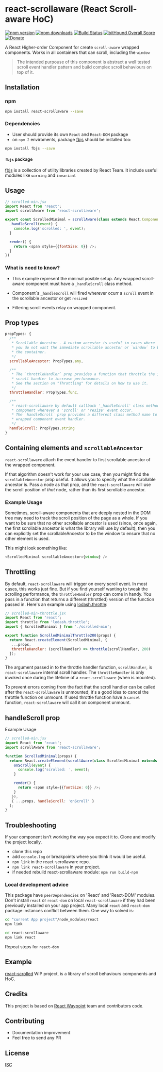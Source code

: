 # react-scrollaware (React Scroll-aware HoC)

[![npm version](https://badge.fury.io/js/react-scrollaware.svg)](https://badge.fury.io/js/react-scrollaware)
[![npm downloads](https://img.shields.io/npm/dm/react-scrollaware.svg?style=flat-square)](https://www.npmjs.com/package/react-scrollaware)
[![Build Status](https://travis-ci.org/bySabi/react-scrollaware.svg?branch=master)](https://travis-ci.org/bySabi/react-scrollaware)
[![bitHound Overall Score](https://www.bithound.io/github/bySabi/react-scrollaware/badges/score.svg)](https://www.bithound.io/github/bySabi/react-scrollaware)
[![Donate](https://img.shields.io/badge/$-support-green.svg?style=flat-square)](https://paypal.me/bySabi/10)

A React Higher-order Component for create `scroll-aware` wrapped components. Works in all containers that can scroll, including the `window`

> The intended purpouse of this component is abstract a well tested scroll event handler pattern and build complex scroll behaviours on top of it.

## Installation

### npm

```bash
npm install react-scrollaware --save
```

### Dependencies
* User should provide its own `React` and `React-DOM` package
* on `npm 2` enviroments, package [fbjs](https://www.npmjs.com/package/fbjs) should be installed too:
```bash
npm install fbjs --save
```

#### `fbjs` package
[fbjs](https://www.npmjs.com/package/fbjs) is a collection of utility libraries created by React Team. It include useful modules like `warning` and `invariant`


## Usage

```javascript
// scrolled-min.jsx
import React from 'react';
import scrollAware from 'react-scrollaware';

export const ScrolledMinimal = scrollAware(class extends React.Component {
  _handleScroll(event) {
    console.log('scrolled: ', event);
  }

  render() {
    return <span style={{fontSize: 0}} />;
  }
})
```

### What is need to know?

* This example represent the minimal posible setup. Any wrapped scroll-aware component must have a `_handleScroll` class method.

* Component´s `_handleScroll` will fired wherever ocurr a `scroll` event in the scrollable ancestor or get `resized`

* Filtering scroll events relay on wrapped component.


## Prop types
```javascript
propTypes: {
  /**
   * Scrollable Ancestor - A custom ancestor is useful in cases where
   * you do not want the immediate scrollable ancestor or `window` to be
   * the container.
   */
  scrollableAncestor: PropTypes.any,

  /**
   * The `throttleHandler` prop provides a function that throttle the internal
   * scroll handler to increase performance.
   * See the section on "Throttling" for details on how to use it.
   */
  throttleHandler: PropTypes.func,

  /**
   * react-scrollaware by default callback '_handleScroll' class method of wrapped
   * component wherever a 'scroll' or 'resize' event occur.
   * The `handleScroll` prop provides a different class method name to
   * wrapped component event handler.
   */
  handleScroll: PropTypes.string
}
```

## Containing elements and `scrollableAncestor`
`react-scrollaware` attach the event handler to first scrollable ancestor of the wrapped component.

If that algorithm doesn't work for your use case, then you might find the
`scrollableAncestor` prop useful. It allows you to specify what the scrollable
ancestor is. Pass a node as that prop, and the `react-scrollaware` will use the scroll
position of *that* node, rather than its first scrollable ancestor.

### Example Usage

Sometimes, scroll-aware components that are deeply nested in the DOM tree may need to track the scroll position of the page as a whole. If you want to be sure that no other scrollable ancestor is used (since, once again, the first scrollable ancestor is what the library will use by default), then you can explicitly set the scrollableAncestor to be the window to ensure that no other element is used.

This might look something like:

```javascript
<ScrolledMinimal scrollableAncestor={window} />
```

## Throttling
By default, `react-scrollaware` will trigger on every scroll event. In most cases, this
works just fine. But if you find yourself wanting to tweak the scrolling
performance, the `throttleHandler` prop can come in handy. You pass in a
function that returns a different (throttled) version of the function passed
in. Here's an example using
[lodash.throttle](https://www.npmjs.com/package/lodash.throttle):

```jsx
// scrolled-min-throttle.jsx
import React from 'react';
import throttle from 'lodash.throttle';
import { ScrolledMinimal } from './scrolled-min';

export function ScrolledMinimalThrottle200(props) {
  return React.createElement(ScrolledMinimal, {
   ...props,
   throttleHandler: (scrollHandler) => throttle(scrollHandler, 200)
  });
}

```

The argument passed in to the throttle handler function, `scrollHandler`, is
`react-scrollaware` internal scroll handler. The `throttleHandler` is only invoked once
during the lifetime of a `react-scrollaware` (when is mounted).

To prevent errors coming from the fact that the scroll handler can be called
after the `react-scrollaware` is unmounted, it's a good idea to cancel the throttle
function on unmount. If used throttle function have a `cancel` function, `react-scrollaware` will call it on component unmount.


## handleScroll prop
Example Usage
```javascript
// scrolled-min.jsx
import React from 'react';
import scrollAware from 'react-scrollaware';

function ScrolledMinimal(props) {
  return React.createElement(scrollAware(class ScrolledMinimal extends React.Component {
    onScroll(event) {
      console.log('scrolled: ', event);
    }

    render() {
      return <span style={{fontSize: 0}} />;
    }
   }),
   { ...props, handleScroll: 'onScroll' }
  );
}
```

## Troubleshooting
If your component isn't working the way you expect it to. Clone and modify the project locally.
- clone this repo
- add `console.log` or breakpoints where you think it would be useful.
- `npm link` in the react-scrollaware repo.
- `npm link react-scrollaware` in your project.
- if needed rebuild react-scrollaware module: `npm run build-npm`

### Local development advice
This package have `peerDependencies` on 'React' and 'React-DOM' modules. Don't install `react` or `react-dom` on local `react-scrollaware` if they had been previously installed on your app project. Many local `react` and `react-dom` package instances conflict between them. One way to solved is:
```bash
cd "current App project"/node_modules/react
npm link

cd react-scrollaware
npm link react
```
Repeat steps for `react-dom`

## Example

[react-scrolled](https://github.com/bySabi/react-scrolled) WIP project, is a library of scroll behaviours components and HoC.


## Credits

This project is based on [React Waypoint](https://github.com/brigade/react-waypoint) team and contributors code.

## Contributing

* Documentation improvement
* Feel free to send any PR

## License

[ISC][isc-license]

[isc-license]:./LICENSE
